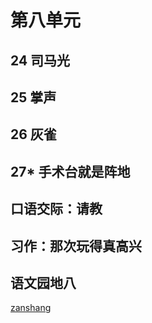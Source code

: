 # 第八单元

<Ebook grade="xxyw3a" :pages="101" :paged="101" ></Ebook> 


## 24 司马光

<Ebook grade="xxyw3a" :pages="102" :paged="102" ></Ebook> 


## 25 掌声

<Ebook grade="xxyw3a" :pages="103" :paged="105" ></Ebook> 


## 26 灰雀

<Ebook grade="xxyw3a" :pages="106" :paged="107" ></Ebook> 


## 27* 手术台就是阵地

<Ebook grade="xxyw3a" :pages="108" :paged="109" ></Ebook> 


## 口语交际：请教

<Ebook grade="xxyw3a" :pages="110" :paged="110" ></Ebook> 


## 习作：那次玩得真高兴

<Ebook grade="xxyw3a" :pages="111" :paged="111" ></Ebook> 


## 语文园地八

<Ebook grade="xxyw3a" :pages="112" :paged="113" ></Ebook>  


[zanshang](../res/zanshang.md ':include')